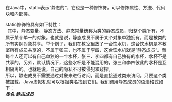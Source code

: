 在Java中，static表示“静态的”，它也是一种修饰符，可以修饰属性、方法、代码块和内部类。  
  
static修饰符具有如下特性：  
&ensp;其中，静态变量、静态方法、静态常量统称为类的静态成员，归整个类所有，不属于某个单一的对象。也就是说，静态成员不属于某个对象单独拥有，而是被类的所有实例对象共享。举个例子，我们在教室里放了一台饮水机，这台饮水机是本教室所有成员共享的，不属于张三，也不属于李四，这台饮水机就是”静态成员“。而每个人还可以有自己单独的一个水杯，张三、李四都有自己独有的水杯，水杯不是共享的。另外，默认情况下，这些水杯是不能混用的，张三和李四彼此的水杯是互相隔离的。也就是说，自己的隐私不可被侵犯和窥探。  
所以，静态成员不需要通过对象来进行访问，而是直接通过类来访问。只要这个类被加载，Java虚拟机就可以根据类名找到它们。我们调用静态成员的语法格式如下：  
***类名.静态成员***
